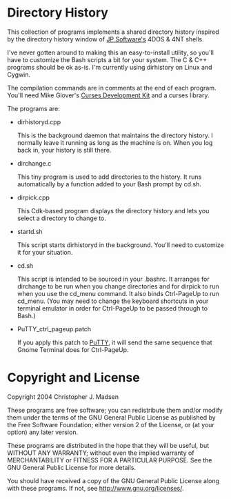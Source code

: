 Directory History
=================

This collection of programs implements a shared directory history
inspired by the directory history window of
[JP Software's][jp] 4DOS & 4NT shells.

I've never gotten around to making this an easy-to-install utility, so
you'll have to customize the Bash scripts a bit for your system.  The
C & C++ programs should be ok as-is.  I'm currently using dirhistory
on Linux and Cygwin.

The compilation commands are in comments at the end of each program.
You'll need Mike Glover's [Curses Development Kit][cdk] and a curses library.

The programs are:

 * dirhistoryd.cpp

    This is the background daemon that maintains the directory
    history.  I normally leave it running as long as the machine is
    on.  When you log back in, your history is still there.

 * dirchange.c

    This tiny program is used to add directories to the history.  It
    runs automatically by a function added to your Bash prompt by cd.sh.

 * dirpick.cpp

    This Cdk-based program displays the directory history and lets you
    select a directory to change to.

 * startd.sh

    This script starts dirhistoryd in the background.  You'll need to
    customize it for your situation.

 * cd.sh

    This script is intended to be sourced in your .bashrc.  It
    arranges for dirchange to be run when you change directories and
    for dirpick to run when you use the cd_menu command.  It also
    binds Ctrl-PageUp to run cd_menu.  (You may need to change the
    keyboard shortcuts in your terminal emulator in order for
    Ctrl-PageUp to be passed through to Bash.)

 * PuTTY_ctrl_pageup.patch

    If you apply this patch to [PuTTY][pty], it will send the same
    sequence that Gnome Terminal does for Ctrl-PageUp.


Copyright and License
=====================

Copyright 2004 Christopher J. Madsen

These programs are free software; you can redistribute them and/or
modify them under the terms of the GNU General Public License as
published by the Free Software Foundation; either version 2 of
the License, or (at your option) any later version.

These programs are distributed in the hope that they will be useful,
but WITHOUT ANY WARRANTY; without even the implied warranty of
MERCHANTABILITY or FITNESS FOR A PARTICULAR PURPOSE.  See the
GNU General Public License for more details.

You should have received a copy of the GNU General Public License
along with these programs.  If not, see <http://www.gnu.org/licenses/>.


  [cdk]: http://invisible-island.net/cdk/cdk.html
   [jp]: http://www.jpsoft.com/
  [pty]: http://www.chiark.greenend.org.uk/~sgtatham/putty/
